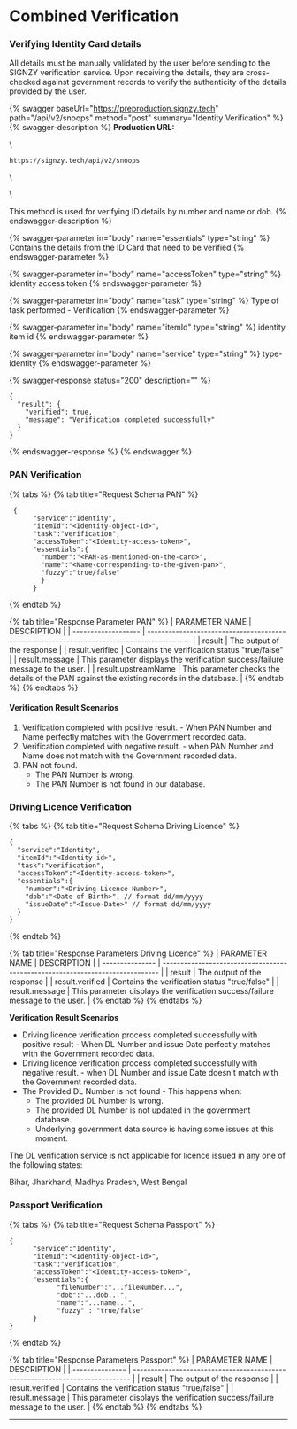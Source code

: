 # Combined Verification

### Verifying Identity Card details

All details must be manually validated by the user before sending to the SIGNZY verification service. Upon receiving the details, they are cross-checked against government records to verify the authenticity of the details provided by the user.&#x20;

{% swagger baseUrl="https://preproduction.signzy.tech" path="/api/v2/snoops" method="post" summary="Identity Verification" %}
{% swagger-description %}
**Production URL:**

\




`https://signzy.tech/api/v2/snoops`

\




\


This method is used for verifying ID details by number and name or dob.
{% endswagger-description %}

{% swagger-parameter in="body" name="essentials" type="string" %}
Contains the details from the ID Card that need to be verified
{% endswagger-parameter %}

{% swagger-parameter in="body" name="accessToken" type="string" %}
identity access token
{% endswagger-parameter %}

{% swagger-parameter in="body" name="task" type="string" %}
Type of task performed - Verification
{% endswagger-parameter %}

{% swagger-parameter in="body" name="itemId" type="string" %}
identity item id
{% endswagger-parameter %}

{% swagger-parameter in="body" name="service" type="string" %}
type-identity
{% endswagger-parameter %}

{% swagger-response status="200" description="" %}
```
{
  "result": {
    "verified": true,
    "message": "Verification completed successfully"
  }
}
```
{% endswagger-response %}
{% endswagger %}

### PAN Verification

{% tabs %}
{% tab title="Request Schema PAN" %}
```
 {
      "service":"Identity",
      "itemId":"<Identity-object-id>",
      "task":"verification",
      "accessToken":"<Identity-access-token>",
      "essentials":{
        "number":"<PAN-as-mentioned-on-the-card>",
        "name":"<Name-corresponding-to-the-given-pan>",
        "fuzzy":"true/false"
        }
      }
```
{% endtab %}

{% tab title="Response Parameter PAN" %}
| PARAMETER NAME      | DESCRIPTION                                                                                |
| ------------------- | ------------------------------------------------------------------------------------------ |
| result              | The output of the response                                                                 |
| result.verified     | Contains the verification status "true/false"                                              |
| result.message      | This parameter displays the verification success/failure message to the user.              |
| result.upstreamName | This parameter checks the details of the PAN against the existing records in the database. |
{% endtab %}
{% endtabs %}

#### Verification Result Scenarios

1. Verification completed with positive result. - When PAN Number and Name perfectly matches with the Government recorded data.
2. Verification completed with negative result. - when PAN Number and Name does not match with the Government recorded data.
3. PAN not found.
   * The PAN Number is wrong.
   * The PAN Number is not found in our database.

### Driving Licence Verification

{% tabs %}
{% tab title="Request Schema Driving Licence" %}
```
{
  "service":"Identity",
  "itemId":"<Identity-id>",
  "task":"verification",
  "accessToken":"<Identity-access-token>",
  "essentials":{
    "number":"<Driving-Licence-Number>",
    "dob":"<Date of Birth>", // format dd/mm/yyyy
    "issueDate":"<Issue-Date>" // format dd/mm/yyyy
  }
}
```
{% endtab %}

{% tab title="Response Parameters Driving Licence" %}
| PARAMETER NAME  | DESCRIPTION                                                                   |
| --------------- | ----------------------------------------------------------------------------- |
| result          | The output of the response                                                    |
| result.verified | Contains the verification status "true/false"                                 |
| result.message  | This parameter displays the verification success/failure message to the user. |
{% endtab %}
{% endtabs %}

**Verification Result Scenarios**

* Driving licence verification process completed successfully with positive result - When DL Number and issue Date perfectly matches with the Government recorded data.
* &#x20;Driving licence verification process completed successfully with negative result. - when DL Number and issue Date doesn't match with the Government recorded data.
* The Provided DL Number is not found - This happens when:
  * The provided DL Number is wrong.
  * The provided DL Number is not updated in the government database.
  * Underlying government data source is having some issues at this moment.

The DL verification service is not applicable for licence issued in any one of the following states:&#x20;Bihar,  Jharkhand, Madhya Pradesh, West Bengal

### Passport Verification

{% tabs %}
{% tab title="Request Schema Passport" %}
```
{
      "service":"Identity",
      "itemId":"<Identity-object-id>",
      "task":"verification",
      "accessToken":"<Identity-access-token>",
      "essentials":{
            "fileNumber":"...fileNumber...",
            "dob":"...dob...",
            "name":"...name...",
            "fuzzy" : "true/false"
      }
}
```
{% endtab %}

{% tab title="Response Parameters Passport" %}
| PARAMETER NAME  | DESCRIPTION                                                                   |
| --------------- | ----------------------------------------------------------------------------- |
| result          | The output of the response                                                    |
| result.verified | Contains the verification status "true/false"                                 |
| result.message  | This parameter displays the verification success/failure message to the user. |
{% endtab %}
{% endtabs %}

****

###
